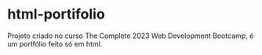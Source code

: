 # html-portifolio
Projeto criado no curso The Complete 2023 Web Development Bootcamp, é um portfólio feito só em html.
